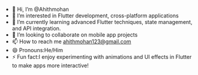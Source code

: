 - 👋 Hi, I’m @Ahithmohan
- 👀 I’m interested in Flutter development, cross-platform applications
- 🌱 I’m currently learning  advanced Flutter techniques, state management, and API integration.
- 💞️ I’m looking to collaborate  on mobile app projects
- 📫 How to reach me ahithmohan123@gmail.com
- 😄 Pronouns:He/Him
- ⚡ Fun fact:I enjoy experimenting with animations and UI effects in Flutter to make apps more interactive!

<!---
Ahithmohan/Ahithmohan is a ✨ special ✨ repository because its `README.md` (this file) appears on your GitHub profile.
You can click the Preview link to take a look at your changes.
--->
